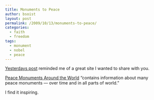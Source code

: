 ```yaml
---
title: Monuments to Peace
author: bsoist
layout: post
permalink: /2009/10/13/monuments-to-peace/
categories:
  - faith
  - freedom
tags:
  - monument
  - nobel
  - peace
---
```

[Yesterdays post][1] reminded me of a great site I wanted to share with you.

[Peace Monuments Around the World][2] &#8220;contains information about many peace monuments &#8212; over time and in all parts of world.&#8221;

I find it inspiring.

 [1]: http://whsjr.soistmann.com/oped/2009/10/12/obama-wins-nobel-peace-prize-i-agree-with-bill-oreilly/
 [2]: http://peace.maripo.com/
